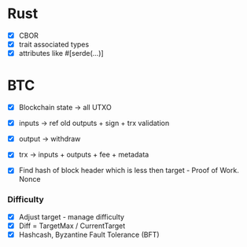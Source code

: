 # Rust

- [x] CBOR
- [x] trait associated types
- [x] attributes like #[serde(...)]

# BTC
- [x] Blockchain state -> all UTXO
- [x] inputs -> ref old outputs + sign + trx validation
- [x] output -> withdraw
- [x] trx -> inputs + outputs + fee + metadata

- [x] Find hash of block header which is less then target - Proof of Work. Nonce

### Difficulty
- [x] Adjust target - manage difficulty
- [x] Diff = TargetMax / CurrentTarget
- [x] Hashcash, Byzantine Fault Tolerance (BFT)